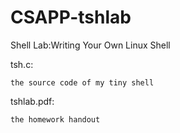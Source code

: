 # CSAPP-tshlab
Shell Lab:Writing Your Own Linux Shell

tsh.c: 

	the source code of my tiny shell
	
    
tshlab.pdf:

	the homework handout
